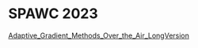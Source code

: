 # SPAWC 2023

<a href="https://github.com/FreezeTorch/FreezeTorch.github.io/blob/main/Adaptive_Gradient_Methods_Over_the_Air_LongVersion.pdf" target="_blank">Adaptive_Gradient_Methods_Over_the_Air_LongVersion</a>

